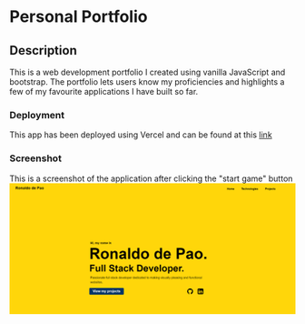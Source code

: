 # Personal Portfolio

## Description

This is a web development portfolio I created using vanilla JavaScript and bootstrap. The portfolio lets users know my proficiencies and highlights a few of my favourite applications I have built so far.

### Deployment

This app has been deployed using Vercel and can be found at this [link](https://ronaldodepao.vercel.app/)

### Screenshot

This is a screenshot of the application after clicking the "start game" button ![Result of searching for "Cape Town" using the app](./images/screenshot.PNG)
